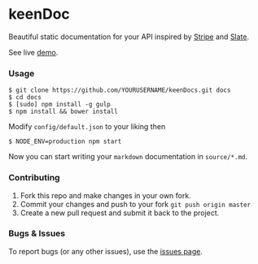 # keenDoc
Beautiful static documentation for your API inspired by [Stripe](https://stripe.com/docs/api) and [Slate](https://github.com/tripit/slate).

See live [demo](http://tripit.github.io/slate/).

### Usage

```shell
$ git clone https://github.com/YOURUSERNAME/keenDocs.git docs
$ cd docs
$ [sudo] npm install -g gulp
$ npm install && bower install
```

Modify `config/default.json` to your liking then

```shell
$ NODE_ENV=production npm start
```

Now you can start writing your `markdown` documentation in `source/*.md`.

### Contributing

1. Fork this repo and make changes in your own fork.
2. Commit your changes and push to your fork `git push origin master`
3. Create a new pull request and submit it back to the project.


### Bugs & Issues

To report bugs (or any other issues), use the [issues page](https://github.com/aksalj/keenDoc/issues).

